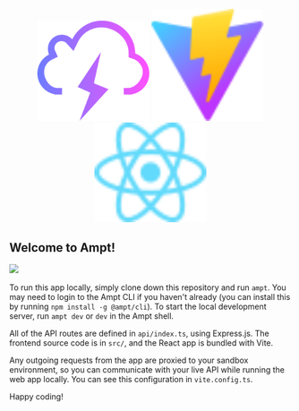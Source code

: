 <p align="center">
    <img src="public/ampt.svg" alt="ampt-logo" width="200"/>
    <img src="public/vite.svg" alt="vite-logo" width="200"/>
    <img src="public/react.svg" alt="react-logo" width="200"/>
</p>

## Welcome to Ampt!

[<img src="https://getampt.com/button"/>](https://ampt.dev/start?template=react-vite)

To run this app locally, simply clone down this repository and run `ampt`. You may need to login to the Ampt CLI if you haven't already (you can install this by running `npm install -g @ampt/cli`). To start the local development server, run `ampt dev` or `dev` in the Ampt shell.

All of the API routes are defined in `api/index.ts`, using Express.js. The frontend source code is in `src/`, and the React app is bundled with Vite.

Any outgoing requests from the app are proxied to your sandbox environment, so you can communicate with your live API while running the web app locally. You can see this configuration in `vite.config.ts`.

Happy coding!

